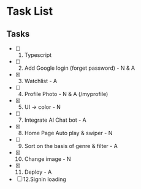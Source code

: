 
# Task List

## Tasks

- [ ] 1. Typescript
- [ ] 2. Add Google login (forget password) - N & A
- [x] 3. Watchlist - A
- [ ] 4. Profile Photo - N & A (/myprofile)
- [x] 5. UI -> color - N
- [ ] 7. Integrate AI Chat bot - A
- [x] 8. Home Page Auto play & swiper - N
- [ ] 9. Sort on the basis of genre & filter - A
- [x] 10. Change image - N
- [x] 11. Deploy - A
- [ ] 12.Signin loading
